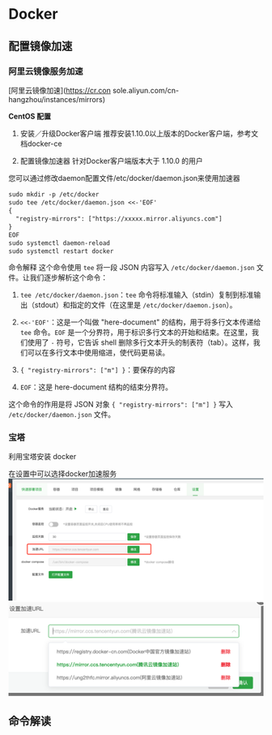 # Docker

## 配置镜像加速

### 阿里云镜像服务加速

[阿里云镜像加速](https://cr.con sole.aliyun.com/cn-hangzhou/instances/mirrors)


**CentOS 配置**
1. 安装／升级Docker客户端
推荐安装1.10.0以上版本的Docker客户端，参考文档docker-ce

2. 配置镜像加速器
针对Docker客户端版本大于 1.10.0 的用户

您可以通过修改daemon配置文件/etc/docker/daemon.json来使用加速器

```shell
sudo mkdir -p /etc/docker
sudo tee /etc/docker/daemon.json <<-'EOF'
{
  "registry-mirrors": ["https://xxxxx.mirror.aliyuncs.com"]
}
EOF
sudo systemctl daemon-reload
sudo systemctl restart docker
```


命令解释
这个命令使用 `tee` 将一段 JSON 内容写入 `/etc/docker/daemon.json` 文件。让我们逐步解析这个命令：

1. `tee /etc/docker/daemon.json`：`tee` 命令将标准输入（stdin）复制到标准输出（stdout）和指定的文件（在这里是 `/etc/docker/daemon.json`）。

2. `<<-'EOF'`：这是一个叫做 "here-document" 的结构，用于将多行文本传递给 `tee` 命令。`EOF` 是一个分界符，用于标识多行文本的开始和结束。在这里，我们使用了 `-` 符号，它告诉 shell 删除多行文本开头的制表符（tab）。这样，我们可以在多行文本中使用缩进，使代码更易读。

3. `{ "registry-mirrors": ["m"] }`：要保存的内容

4. `EOF`：这是 here-document 结构的结束分界符。

这个命令的作用是将 JSON 对象 `{ "registry-mirrors": ["m"] }` 写入 `/etc/docker/daemon.json` 文件。 

### 宝塔
利用宝塔安装 docker

在设置中可以选择docker加速服务
![alt text](./image.png)
![alt text](./image-1.png)


## 命令解读
